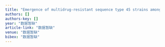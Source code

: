 ```yaml
---
title: "Emergence of multidrug-resistant sequence type 45 strains among borderline oxacillin-resistant mecA-positive Staphylococcus aureus causing bacteremia in a medical center in Taiwan"
authors: []
authors-key: []
year: "数据暂缺"
article-link: "数据暂缺"
venue: "数据暂缺"
bibex: "数据暂缺"
---
```

